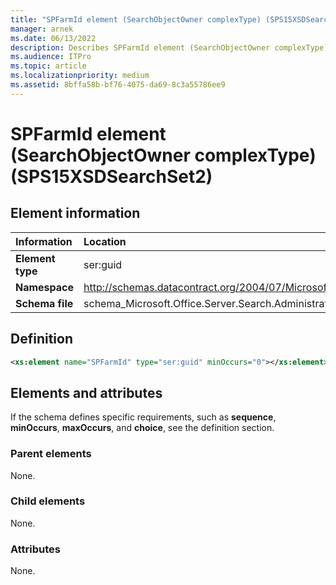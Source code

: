 ```yaml
---
title: "SPFarmId element (SearchObjectOwner complexType) (SPS15XSDSearchSet2)"
manager: arnek
ms.date: 06/13/2022
description: Describes SPFarmId element (SearchObjectOwner complexType) (SPS15XSDSearchSet2) and includes information on elements and attributes.
ms.audience: ITPro
ms.topic: article
ms.localizationpriority: medium
ms.assetid: 8bffa58b-bf76-4075-da69-8c3a55786ee9
---
```


# SPFarmId element (SearchObjectOwner complexType) (SPS15XSDSearchSet2)



## Element information

|Information|Location|
|:-----|:-----|
|**Element type** <br/> |ser:guid  <br/> |
|**Namespace** <br/> |http://schemas.datacontract.org/2004/07/Microsoft.Office.Server.Search.Administration  <br/> |
|**Schema file** <br/> |schema_Microsoft.Office.Server.Search.Administration.xsd  <br/> |

## Definition

```XML
<xs:element name="SPFarmId" type="ser:guid" minOccurs="0"></xs:element>

```

## Elements and attributes

If the schema defines specific requirements, such as **sequence**, **minOccurs**, **maxOccurs**, and **choice**, see the definition section.

### Parent elements

None.

### Child elements

None.

### Attributes

None.
